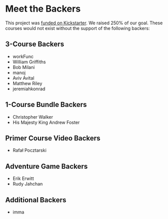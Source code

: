 Meet the Backers
================

This project was [funded on Kickstarter](https://www.kickstarter.com/projects/ericelliott/learn-javascript). We raised 250% of our goal. These courses would not exist without the support of the following backers:


## 3-Course Backers
* workFunc
* William Griffiths
* Bob Milani
* manoj
* Aviv Avital
* Matthew Riley
* jeremiahkonrad


## 1-Course Bundle Backers
* Christopher Walker
* His Majesty King Andrew Foster


## Primer Course Video Backers

* Rafał Pocztarski


## Adventure Game Backers

* Erik Erwitt
* Rudy Jahchan


## Additional Backers

* imma
